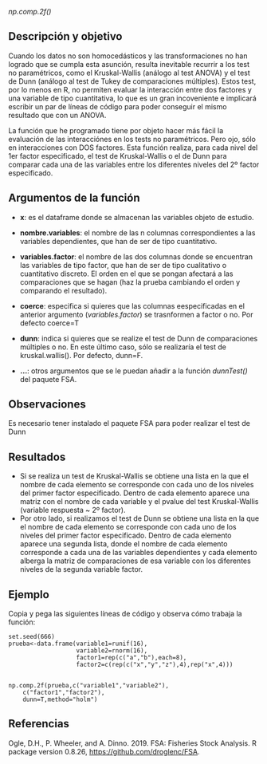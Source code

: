 *np.comp.2f()*

## Descripción y objetivo
Cuando los datos no son homocedásticos y las transformaciones no han logrado que se cumpla esta asunción, resulta inevitable recurrir a los test no paramétricos, como el Kruskal-Wallis (análogo al test ANOVA) y el test de Dunn (análogo al test de Tukey de comparaciones múltiples). Estos test, por lo menos en R, no permiten evaluar la interacción entre dos factores y una variable de tipo cuantitativa, lo que es un gran incoveniente e implicará escribir un par de líneas de código para poder conseguir el mismo resultado que con un ANOVA.

La función que he programado tiene por objeto hacer más fácil la evaluación de las interacciónes en los tests no paramétricos. Pero ojo, sólo en interacciones con DOS factores. Esta función realiza, para cada nivel del 1er factor especificado, el test de Kruskal-Wallis o el de Dunn para comparar cada una de las variables entre los diferentes niveles del 2º factor especificado.

## Argumentos de la función

- **x**: es el dataframe donde se almacenan las variables objeto de estudio.

- **nombre.variables**: el nombre de las n columnas correspondientes a las variables dependientes, que han de ser de tipo cuantitativo.
- **variables.factor**: el nombre de las dos columnas donde se encuentran las variables de tipo factor, que han de ser de tipo cualitativo o cuantitativo discreto. El orden en el que se pongan afectará a las comparaciones que se hagan (haz la prueba cambiando el orden y comparando el resultado).
- **coerce**: especifica si quieres que las columnas eespecificadas en el anterior argumento (*variables.factor*) se trasnformen a factor o no. Por defecto coerce=T
- **dunn**: indica si quieres que se realize el test de Dunn de comparaciones múltiples o no. En este último caso, sólo se realizaría el test de kruskal.wallis(). Por defecto, dunn=F.
- **...**: otros argumentos que se le puedan añadir a la función *dunnTest()* del paquete FSA.

## Observaciones 

Es necesario tener instalado el paquete FSA para poder realizar el test de Dunn

## Resultados

- Si se realiza un test de Kruskal-Wallis se obtiene una lista en la que el nombre de cada elemento se corresponde con cada uno de los niveles del primer factor especificado. Dentro de cada elemento aparece una matriz con el nombre de cada variable y el pvalue del test Kruskal-Wallis (variable respuesta ~ 2º factor).
- Por otro lado, si realizamos el test de Dunn se obtiene una lista en la que el nombre de cada elemento se corresponde con cada uno de los niveles del primer factor especificado. Dentro de cada elemento aparece una segunda lista, donde el nombre de cada elemento corresponde a cada una de las variables dependientes y cada elemento alberga la matriz de comparaciones de esa variable con los diferentes niveles de la segunda variable factor.

## Ejemplo

Copia y pega las siguientes líneas de código y observa cómo trabaja la función:
~~~
set.seed(666)
prueba<-data.frame(variable1=runif(16),
                   variable2=rnorm(16),
                   factor1=rep(c("a","b"),each=8),
                   factor2=c(rep(c("x","y","z"),4),rep("x",4)))


np.comp.2f(prueba,c("variable1","variable2"),
	c("factor1","factor2"),
	dunn=T,method="holm")
~~~

## Referencias

Ogle, D.H., P. Wheeler, and A. Dinno. 2019. FSA: Fisheries Stock Analysis. R package version 0.8.26, https://github.com/droglenc/FSA.

